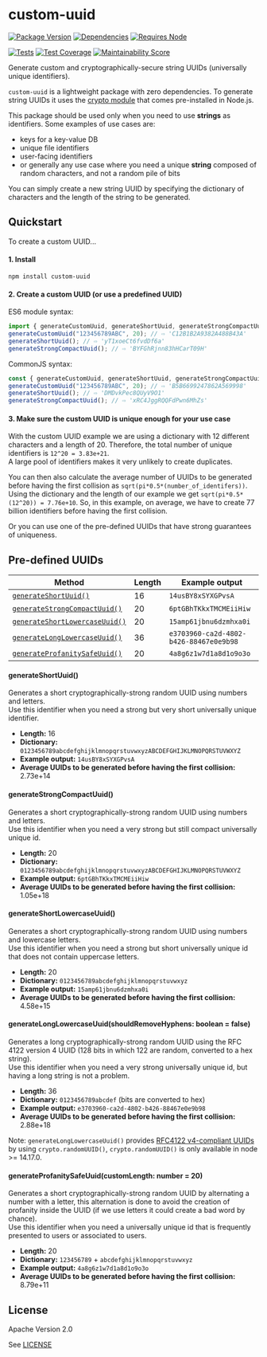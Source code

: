# custom-uuid

[![Package Version](https://img.shields.io/npm/v/custom-uuid?color=informational&label=package%20version&logo=npm)](https://www.npmjs.com/package/custom-uuid)
[![Dependencies](https://img.shields.io/static/v1?label=dependencies&message=zero&color=informational&logo=npm)](https://www.npmjs.com/package/custom-uuid?activeTab=dependencies)
[![Requires Node](https://img.shields.io/node/v/custom-uuid?color=informational&label=requires%20node&logo=node.js)](https://nodejs.org/about/releases/)

[![Tests](https://github.com/Waveful/custom-uuid/actions/workflows/run-tests.yml/badge.svg?branch=main)](https://github.com/Waveful/custom-uuid/actions/workflows/run-tests.yml)
[![Test Coverage](https://img.shields.io/codeclimate/coverage/Waveful/custom-uuid?label=test%20coverage&logo=codeclimate)](https://codeclimate.com/github/Waveful/custom-uuid/code?sort=-test_coverage)
[![Maintainability Score](https://img.shields.io/codeclimate/maintainability/Waveful/custom-uuid?logo=codeclimate)](https://codeclimate.com/github/Waveful/custom-uuid/maintainability)

Generate custom and cryptographically-secure string UUIDs (universally unique identifiers).

`custom-uuid` is a lightweight package with zero dependencies. To generate string UUIDs it uses the [crypto module](https://nodejs.org/api/crypto.html) that comes pre-installed in Node.js.

This package should be used only when you need to use **strings** as identifiers.
Some examples of use cases are:
* keys for a key-value DB
* unique file identifiers
* user-facing identifiers
* or generally any use case where you need a unique **string** composed of random characters, and not a random pile of bits

You can simply create a new string UUID by specifying the dictionary of characters and the length of the string to be generated.


## Quickstart

To create a custom UUID...

#### 1. Install

```shell
npm install custom-uuid
```

#### 2. Create a custom UUID (or use a predefined UUID)

ES6 module syntax:

```javascript
import { generateCustomUuid, generateShortUuid, generateStrongCompactUuid } from "custom-uuid";
generateCustomUuid("123456789ABC", 20); // ⇨ 'C12B1B2A9382A488B43A'
generateShortUuid(); // ⇨ 'yT1xoeCt6fvdDf6a'
generateStrongCompactUuid(); // ⇨ 'BYFGhRjnn83hHCarT09H'
```

CommonJS syntax:

```javascript
const { generateCustomUuid, generateShortUuid, generateStrongCompactUuid } = require('custom-uuid');
generateCustomUuid("123456789ABC", 20); // ⇨ 'B5B6699247862A569998'
generateShortUuid(); // ⇨ 'DMDvkPec8QUyV9O1'
generateStrongCompactUuid(); // ⇨ 'xRC4JggRQQFdPwn6MhZs'
```

#### 3. Make sure the custom UUID is unique enough for your use case

With the custom UUID example we are using a dictionary with 12 different characters and a length of 20.
Therefore, the total number of unique identifiers is `12^20 = 3.83e+21`.\
A large pool of identifiers makes it very unlikely to create duplicates.

You can then also calculate the average number of UUIDs to be generated before having the first collision as `sqrt(pi*0.5*(number_of_identifers))`.\
Using the dictionary and the length of our example we get `sqrt(pi*0.5*(12^20)) = 7.76e+10`. So, in this example, on average, we have to create 77 billion identifiers before having the first collision.

Or you can use one of the pre-defined UUIDs that have strong guarantees of uniqueness.


## Pre-defined UUIDs

| Method                                                                                        | Length | Example output                         |
|-----------------------------------------------------------------------------------------------|--------|----------------------------------------|
| [`generateShortUuid()`](#generateShortUuid)                                                   | 16     | `14usBY8xSYXGPvsA`                     |
| [`generateStrongCompactUuid()`](#generateStrongCompactUuid)                                   | 20     | `6ptGBhTKkxTMCMEiiHiw`                 |
| [`generateShortLowercaseUuid()`](#generateShortLowercaseUuid)                                 | 20     | `15amp61jbnu6dzmhxa0i`                 |
| [`generateLongLowercaseUuid()`](#generateLongLowercaseUuidshouldRemoveHyphens-boolean--false) | 36     | `e3703960-ca2d-4802-b426-88467e0e9b98` |
| [`generateProfanitySafeUuid()`](#generateProfanitySafeUuidcustomLength-number--20)            | 20     | `4a8g6z1w7d1a8d1o9o3o`                 |

#### generateShortUuid()

Generates a short cryptographically-strong random UUID using numbers and letters.\
Use this identifier when you need a strong but very short universally unique identifier.

* **Length:** 16
* **Dictionary:** `0123456789abcdefghijklmnopqrstuvwxyzABCDEFGHIJKLMNOPQRSTUVWXYZ`
* **Example output:** `14usBY8xSYXGPvsA`
* **Average UUIDs to be generated before having the first collision:** 2.73e+14

#### generateStrongCompactUuid()

Generates a short cryptographically-strong random UUID using numbers and letters.\
Use this identifier when you need a very strong but still compact universally unique id.

* **Length:** 20
* **Dictionary:** `0123456789abcdefghijklmnopqrstuvwxyzABCDEFGHIJKLMNOPQRSTUVWXYZ`
* **Example output:** `6ptGBhTKkxTMCMEiiHiw`
* **Average UUIDs to be generated before having the first collision:** 1.05e+18

#### generateShortLowercaseUuid()

Generates a short cryptographically-strong random UUID using numbers and lowercase letters.\
Use this identifier when you need a strong but short universally unique id that does not contain uppercase letters.

* **Length:** 20
* **Dictionary:** `0123456789abcdefghijklmnopqrstuvwxyz`
* **Example output:** `15amp61jbnu6dzmhxa0i`
* **Average UUIDs to be generated before having the first collision:** 4.58e+15

#### generateLongLowercaseUuid(shouldRemoveHyphens: boolean = false)

Generates a long cryptographically-strong random UUID using the RFC 4122 version 4 UUID (128 bits in which 122 are random, converted to a hex string).\
Use this identifier when you need a very strong universally unique id, but having a long string is not a problem.

* **Length:** 36
* **Dictionary:** `0123456789abcdef` (bits are converted to hex)
* **Example output:** `e3703960-ca2d-4802-b426-88467e0e9b98`
* **Average UUIDs to be generated before having the first collision:** 2.88e+18

Note: `generateLongLowercaseUuid()` provides [RFC4122 v4-compliant UUIDs](https://datatracker.ietf.org/doc/html/rfc4122) by using `crypto.randomUUID()`, `crypto.randomUUID()` is only available in node >= 14.17.0.

#### generateProfanitySafeUuid(customLength: number = 20)

Generates a short cryptographically-strong random UUID by alternating a number with a letter,
this alternation is done to avoid the creation of profanity inside the UUID (if we use letters it could create a bad word by chance).\
Use this identifier when you need a universally unique id that is frequently presented to users or associated to users.

* **Length:** 20
* **Dictionary:** `123456789` + `abcdefghijklmnopqrstuvwxyz`
* **Example output:** `4a8g6z1w7d1a8d1o9o3o`
* **Average UUIDs to be generated before having the first collision:** 8.79e+11


## License

Apache Version 2.0

See [LICENSE](./LICENSE)
